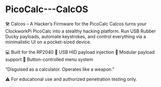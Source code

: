 # PicoCalc---CalcOS
🛠️ Calcos – A Hacker’s Firmware for the PicoCalc Calcos turns your ClockworkPi PicoCalc into a stealthy hacking platform.
Run USB Rubber Ducky payloads, automate keystrokes, and control everything via a minimalistic UI on a pocket-sized device.

💻 Built for the RP2040
🎯 USB HID payload injection
🔧 Modular payload support
🧠 Button-controlled menu system

“Disguised as a calculator. Operates like a weapon.”

⚠️ For educational use and authorized penetration testing only.
